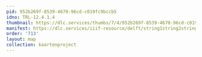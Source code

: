 ```yaml
---
pid: 952b269f-8539-4670-96cd-c019fc9bccb5
idno: TRL-12.4.1.4
thumbnail: https://dlc.services/thumbs/7/4/952b269f-8539-4670-96cd-c019fc9bccb5/full/400,339/0/default.jpg
manifest: https://dlc.services/iiif-resource/delft/string1string2string3/kaartenproject-2007/TRL-12.4.1.4
order: '713'
layout: map
collection: kaartenproject
---
```

